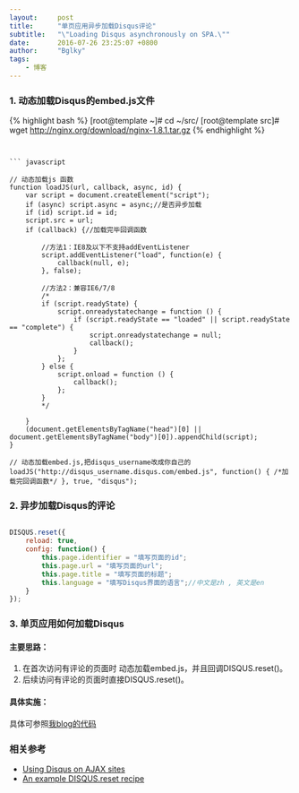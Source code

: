 ```yaml
---
layout:     post
title:      "单页应用异步加载Disqus评论"
subtitle:   "\"Loading Disqus asynchronously on SPA.\""
date:       2016-07-26 23:25:07 +0800
author:     "Bglky"
tags:
    - 博客
---
```


### 1. 动态加载Disqus的embed.js文件

{% highlight bash %}
[root@template ~]# cd ~/src/
[root@template src]# wget http://nginx.org/download/nginx-1.8.1.tar.gz
{% endhighlight %}

```


``` javascript

// 动态加载js 函数
function loadJS(url, callback, async, id) {
	var script = document.createElement("script");
	if (async) script.async = async;//是否异步加载
	if (id) script.id = id;
	script.src = url;
	if (callback) {//加载完毕回调函数

		//方法1：IE8及以下不支持addEventListener
		script.addEventListener("load", function(e) {
			callback(null, e);
		}, false);

		//方法2：兼容IE6/7/8
		/*
		if (script.readyState) {
			script.onreadystatechange = function () {
				if (script.readyState == "loaded" || script.readyState == "complete") {
					script.onreadystatechange = null;
					callback();
				}
			};
		} else {
			script.onload = function () {
				callback();
			};
		}
		*/

	}
	(document.getElementsByTagName("head")[0] || document.getElementsByTagName("body")[0]).appendChild(script);
}

// 动态加载embed.js,把disqus_username改成你自己的
loadJS("http://disqus_username.disqus.com/embed.js", function() { /*加载完回调函数*/ }, true, "disqus");

```


### 2. 异步加载Disqus的评论

``` javascript

DISQUS.reset({
	reload: true,
	config: function() {
		this.page.identifier = "填写页面的id";
		this.page.url = "填写页面的url";
		this.page.title = "填写页面的标题";
		this.language = "填写Disqus界面的语言";//中文是zh , 英文是en
	}
});

```

### 3. 单页应用如何加载Disqus

#### 主要思路：

1. 在首次访问有评论的页面时 动态加载embed.js，并且回调DISQUS.reset()。
2. 后续访问有评论的页面时直接DISQUS.reset()。

#### 具体实施：

具体可参照[我blog的代码][3]

### 相关参考
- [Using Disqus on AJAX sites][1]
- [ An example DISQUS.reset recipe][2]


[1]:https://help.disqus.com/customer/portal/articles/472107-using-disqus-on-ajax-sites
[2]:https://github.com/disqus/DISQUS-API-Recipes/blob/master/snippets/js/disqus-reset/disqus_reset.html
[3]:https://github.com/bglky/bglky.github.io/blob/master/js/my-app.js
